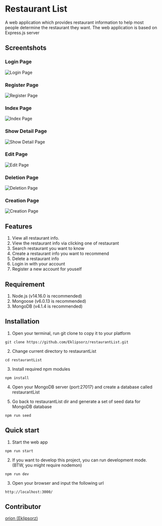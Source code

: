 # Restaurant List
A web application which provides restaurant information to help most people determine the restaurant they want. The web application is based on Express.js server


## Screentshots
### Login Page
![Login Page](https://res.cloudinary.com/dqfxgtyoi/image/upload/v1641103393/github/finalVersion/loginPage_hf8jkc.png)
### Register Page
![Register Page](https://res.cloudinary.com/dqfxgtyoi/image/upload/v1641103389/github/finalVersion/registerPage_nxrepg.png)
### Index Page
![Index Page](https://res.cloudinary.com/dqfxgtyoi/image/upload/v1641103382/github/finalVersion/indexPage_yetysv.png)
### Show Detail Page
![Show Detail Page](https://res.cloudinary.com/dqfxgtyoi/image/upload/v1641103374/github/finalVersion/showDetailPage_xyns0l.png)
### Edit Page
![Edit Page](https://res.cloudinary.com/dqfxgtyoi/image/upload/v1641103359/github/finalVersion/editPage_vvh73j.png)
### Deletion Page
![Deletion Page](https://res.cloudinary.com/dqfxgtyoi/image/upload/v1641103380/github/finalVersion/deletionPage_isyxoh.png)
### Creation Page
![Creation Page](https://res.cloudinary.com/dqfxgtyoi/image/upload/v1641103364/github/finalVersion/creationPage_vgr5da.png)

## Features
1. View all restaurant info.
2. View the restaurant info via clicking one of restaurant
3. Search restaurant you want to know
4. Create a restaurant info you want to recommend
5. Delete a restaurant info
6. Login in with your account
7. Register a new account for youself

## Requirement
1. Node.js (v14.16.0 is recommended)
2. Mongoose (v6.0.13 is recommended)
3. MongoDB (v4.1.4 is recommended)


## Installation
1.  Open your terminal, run git clone to copy it to your platform
```
git clone https://github.com/Eklipsorz/restaurantList.git
```

2. Change current directory to restaurantList
```
cd restaurantList
```

3. Install required npm modules
```
npm install
```

4. Open your MongoDB server (port:27017) and create a database called restaurantList 


5. Go back to restaurantList dir and generate a set of seed data for MongoDB database 
```
npm run seed
```

## Quick start
1. Start the web app
```
npm run start
```

2. If you want to develop this project, you can run development mode. (BTW, you might require nodemon)
```
npm run dev
```

3. Open your browser and input the following url

```
http://localhost:3000/
```

## Contributor
[orion (Eklipsorz)](https://github.com/Eklipsorz)